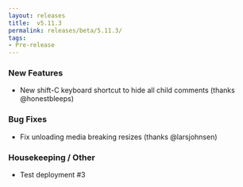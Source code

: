 ```yaml
---
layout: releases
title:  v5.11.3
permalink: releases/beta/5.11.3/
tags:
- Pre-release
---
```


### New Features

- New shift-C keyboard shortcut to hide all child comments (thanks @honestbleeps)

### Bug Fixes

- Fix unloading media breaking resizes (thanks @larsjohnsen)

### Housekeeping / Other

- Test deployment #3

